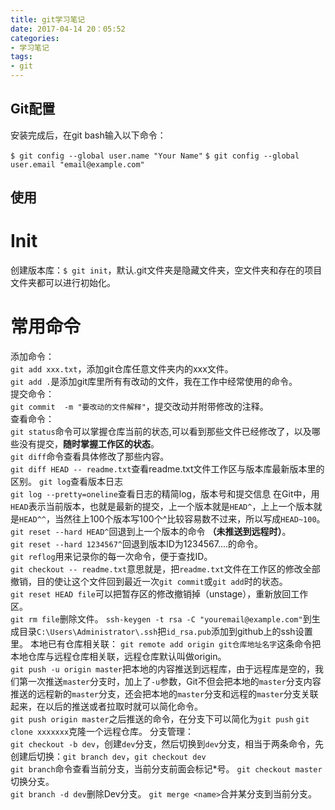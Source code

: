 ```yaml
---
title: git学习笔记
date: 2017-04-14 20：05:52
categories:
- 学习笔记
tags:
- git
---
```

## Git配置

安装完成后，在git bash输入以下命令：

`$ git config --global user.name "Your Name"`
`$ git config --global user.email "email@example.com"`

## 使用

# Init

创建版本库：`$ git init`，默认.git文件夹是隐藏文件夹，空文件夹和存在的项目文件夹都可以进行初始化。
<!-- more -->
# 常用命令

添加命令：  
`git add xxx.txt`，添加git仓库任意文件夹内的xxx文件。  
`git add .`是添加git库里所有有改动的文件，我在工作中经常使用的命令。  
提交命令：  
`git commit  -m "要改动的文件解释"`，提交改动并附带修改的注释。  
查看命令：  
`git status`命令可以掌握仓库当前的状态,可以看到那些文件已经修改了，以及哪些没有提交，**随时掌握工作区的状态**。  
`git diff`命令查看具体修改了那些内容。  
`git diff HEAD -- readme.txt`查看readme.txt文件工作区与版本库最新版本里的区别。
`git log`查看版本日志  
`git log --pretty=oneline`查看日志的精简log，版本号和提交信息
在Git中，用`HEAD`表示当前版本，也就是最新的提交，上一个版本就是`HEAD^`，上上一个版本就是`HEAD^^`，当然往上100个版本写100个^比较容易数不过来，所以写成`HEAD~100`。
`git reset --hard HEAD^`回退到上一个版本的命令 **（未推送到远程时）**。  
`git reset --hard 1234567^`回退到版本ID为1234567....的命令。  
`git reflog`用来记录你的每一次命令，便于查找ID。  
`git checkout -- readme.txt`意思就是，把`readme.txt`文件在工作区的修改全部撤销，目的使让这个文件回到最近一次`git commit`或`git add`时的状态。  
`git reset HEAD file`可以把暂存区的修改撤销掉（unstage），重新放回工作区。  
`git rm file`删除文件。
`ssh-keygen -t rsa -C "youremail@example.com"`到生成目录`C:\Users\Administrator\.ssh`把`id_rsa.pub`添加到github上的ssh设置里。
本地已有仓库相关联：
`git remote add origin git仓库地址名字`这条命令把本地仓库与远程仓库相关联，远程仓库默认叫做origin。  
`git push -u origin master`把本地的内容推送到远程库，由于远程库是空的，我们第一次推送`master`分支时，加上了`-u`参数，Git不但会把本地的`master`分支内容推送的远程新的`master`分支，还会把本地的`master`分支和远程的`master`分支关联起来，在以后的推送或者拉取时就可以简化命令。  
`git push origin master`之后推送的命令，在分支下可以简化为`git push`
`git clone xxxxxxx`克隆一个远程仓库。
分支管理：  
`git checkout -b dev`，创建`dev`分支，然后切换到`dev`分支，相当于两条命令，先创建后切换：`git branch dev`，`git checkout dev`  
`git branch`命令查看当前分支，当前分支前面会标记*号。
`git checkout master`切换分支。  
`git branch -d dev`删除Dev分支。
`git merge <name>`合并某分支到当前分支。